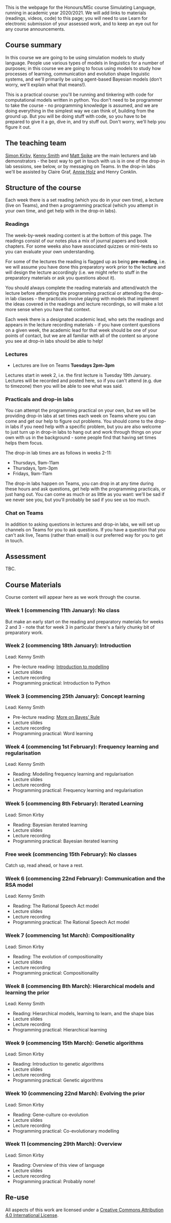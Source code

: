 This is the webpage for the Honours/MSc course Simulating Language, running in academic year 2020/2021. We will add links to materials (readings, videos, code) to this page; you will need to use Learn for electronic submission of your assessed work, and to keep an eye out for any course announcements.


## Course summary

In this course we are going to be using simulation models to study language. People use various types of models in linguistics for a number of purposes; in this course we are going to focus using models to study how processes of learning, communication and evolution shape linguistic systems, and we'll primarily be using agent-based Bayesian models (don't worry, we'll explain what that means!).

This is a practical course: you'll be running and tinkering with code for computational models written in python. You don't need to be programmer to take the course - no programming knowledge is assumed, and we are doing everything in the simplest way we can think of, building from the ground up. But you will be doing stuff with code, so you have to be prepared to give it a go, dive in, and try stuff out. Don't worry, we'll help you figure it out.

## The teaching team

[Simon Kirby](http://www.lel.ed.ac.uk/~simon/), [Kenny Smith](http://www.lel.ed.ac.uk/~kenny/) and [Matt Spike](https://sites.google.com/site/matspike/) are the main lecturers and lab demonstrators - the best way to get in touch with us is in one of the drop-in lab sessions, see below, or by messaging on Teams. In the drop-in labs we'll be assisted by Claire Graf, [Annie Holz](https://www.ed.ac.uk/profile/annie-holtz) and Henry Conklin.

## Structure of the course

Each week there is a set reading (which you do in your own time), a lecture (live on Teams), and then a programming practical (which you attempt in your own time, and get help with in the drop-in labs).

### Readings

The week-by-week reading content is at the bottom of this page. The readings consist of our notes plus a mix of journal papers and book chapters. For some weeks also have associated quizzes or mini-tests so you can evaluate your own understanding.

For some of the lectures the reading is flagged up as being **pre-reading**, i.e. we will assume you have done this preparatory work prior to the lecture and will design the lecture accordingly (i.e. we might refer to stuff in the preparatory materials or ask you questions about it).

You should always complete the reading materials and attend/watch the lecture before attempting the programming practical or attending the drop-in lab classes - the practicals involve playing with models that implement the ideas covered in the readings and lecture recordings, so will make a lot more sense when you have that context.

Each week there is a designated academic lead, who sets the readings and appears in the lecture recording materials - if you have content questions on a given week, the academic lead for that week should be one of your points of contact, but we are all familiar with all of the content so anyone you see at drop-in labs should be able to help!

### Lectures

- Lectures are live on Teams **Tuesdays 2pm-3pm**

Lectures start in week 2, i.e. the first lecture is Tuesday 19th January. Lectures will be recorded and posted here, so if you can't attend (e.g. due to timezone) then you will be able to see what was said.

### Practicals and drop-in labs

You can attempt the programming practical on your own, but we will be providing drop-in labs at set times each week on Teams where you can come and get our help to figure out problems. You should come to the drop-in labs if you need help with a specific problem, but you are also welcome to just turn up in drop-in labs to hang out and work through things on your own with us in the background - some people find that having set times helps them focus.

The drop-in lab times are as follows in weeks 2-11:
- Thursdays, 9am-11am
- Thursdays, 1pm-3pm
- Fridays, 9am-11am

The drop-in labs happen on Teams, you can drop in at any time during these hours and ask questions, get help with the programming practicals, or just hang out. You can come as much or as little as you want: we'll be sad if we never see you, but you'll probably be sad if you see us too much.

### Chat on Teams

In addition to asking questions in lectures and drop-in labs, we will set up channels on Teams for you to ask questions. If you have a question that you can't ask live, Teams (rather than email) is our preferred way for you to get in touch.

## Assessment

TBC.

## Course Materials

Course content will appear here as we work through the course.

### Week 1 (commencing 11th January): No class

But make an early start on the reading and preparatory materials for weeks 2 and 3 - note that for week 3 in particular there's a fairly chunky bit of preparatory work.

### Week 2 (commencing 18th January): Introduction
Lead: Kenny Smith
- Pre-lecture reading: [Introduction to modelling](simlang_reading_wk2.md)
- Lecture slides
- Lecture recording
- Programming practical: Introduction to Python

### Week 3 (commencing 25th January): Concept learning
Lead: Kenny Smith
- Pre-lecture reading: [More on Bayes' Rule](simlang_reading_wk3.md)
- Lecture slides
- Lecture recording
- Programming practical: Word learning

### Week 4 (commencing 1st February): Frequency learning and regularisation
Lead: Kenny Smith
- Reading: Modelling frequency learning and regularisation
- Lecture slides
- Lecture recording
- Programming practical: Frequency learning and regularisation

### Week 5 (commencing 8th February): Iterated Learning
Lead: Simon Kirby
- Reading: Bayesian iterated learning
- Lecture slides
- Lecture recording
- Programming practical: Bayesian iterated learning

### Free week (commencing 15th February): No classes

Catch up, read ahead, or have a rest.

### Week 6 (commencing 22nd February): Communication and the RSA model
Lead: Kenny Smith
- Reading: The Rational Speech Act model
- Lecture slides
- Lecture recording
- Programming practical: The Rational Speech Act model

### Week 7 (commencing 1st March): Compositionality
Lead: Simon Kirby
- Reading: The evolution of compositionality
- Lecture slides
- Lecture recording
- Programming practical: Compositionality

### Week 8 (commencing 8th March): Hierarchical models and learning the prior
Lead: Kenny Smith
- Reading: Hierarchical models, learning to learn, and the shape bias
- Lecture slides
- Lecture recording
- Programming practical: Hierarchical learning

### Week 9 (commencing 15th March): Genetic algorithms
Lead: Simon Kirby
- Reading: Introduction to genetic algorithms
- Lecture slides
- Lecture recording
- Programming practical: Genetic algorithms

### Week 10 (commencing 22nd March): Evolving the prior
Lead: Simon Kirby
- Reading: Gene-culture co-evolution
- Lecture slides
- Lecture recording
- Programming practical: Co-evolutionary modelling

### Week 11 (commencing 29th March): Overview
Lead: Simon Kirby
- Reading: Overview of this view of language
- Lecture slides
- Lecture recording
- Programming practical: Probably none!


## Re-use

All aspects of this work are licensed under a [Creative Commons Attribution 4.0 International License](http://creativecommons.org/licenses/by/4.0/).
